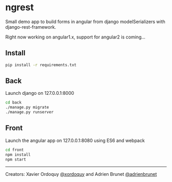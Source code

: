 # ngrest

Small demo app to build forms in angular from django modelSerializers with django-rest-framework.

Right now working on angular1.x, support for angular2 is coming...

## Install

```bash
pip install -r requirements.txt
```

## Back

Launch django on 127.0.0.1:8000

```bash
cd back
./manage.py migrate
./manage.py runserver
```

## Front

Launch the angular app on 127.0.0.1:8080 using ES6 and webpack

```bash
cd front
npm install
npm start
```

------------------------------------------------------------------
Creators: Xavier Ordoquy [@xordoquy](https://github.com/xordoquy) and Adrien Brunet [@adrienbrunet](https://github.com/adrienbrunet)
